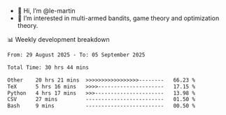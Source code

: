 - 👋 Hi, I’m @le-martin
- 👀 I’m interested in multi-armed bandits, game theory and optimization theory.
<!---- 💞️ I’m looking to collaborate on ...
- 📫 How to reach me ...-->

<!---
Tutorial for using WakaTime stats in GitHub profile: https://github.com/athul/waka-readme
-->

📊 Weekly development breakdown
<!--START_SECTION:waka-->

```txt
From: 29 August 2025 - To: 05 September 2025

Total Time: 30 hrs 44 mins

Other    20 hrs 21 mins  >>>>>>>>>>>>>>>>>--------   66.23 %
TeX      5 hrs 16 mins   >>>>---------------------   17.15 %
Python   4 hrs 17 mins   >>>----------------------   13.98 %
CSV      27 mins         -------------------------   01.50 %
Bash     9 mins          -------------------------   00.50 %
```

<!--END_SECTION:waka-->

<!---
le-martin/le-martin is a ✨ special ✨ repository because its `README.md` (this file) appears on your GitHub profile.
You can click the Preview link to take a look at your changes.
--->
